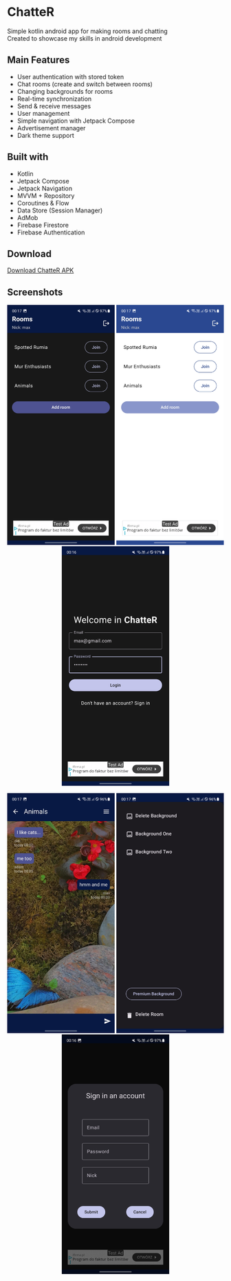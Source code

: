 # ChatteR
Simple kotlin android app for making rooms and chatting   
Created to showcase my skills in android development

## Main Features
- User authentication with stored token
- Chat rooms (create and switch between rooms)
- Changing backgrounds for rooms
- Real-time synchronization
- Send & receive messages
- User management
- Simple navigation with Jetpack Compose
- Advertisement manager
- Dark theme support

## Built with
- Kotlin
- Jetpack Compose
- Jetpack Navigation
- MVVM + Repository
- Coroutines & Flow
- Data Store (Session Manager)
- AdMob
- Firebase Firestore
- Firebase Authentication

## Download

[Download ChatteR APK](https://github.com/komodobear/ChatteR-AndroidApp/releases/latest)


## Screenshots
<p align="center">
  <img src="screenshots/screen_1.jpg" alt="Main Screen Dark" width="250"/>
  <img src="screenshots/screen_2.jpg" alt="Main Screen Light" width="250"/>
  <img src="screenshots/screen_3.jpg" alt="Edit Screen" width="250"/>
</p>
<p align="center">
  <img src="screenshots/screen_4.jpg" alt="Photo Preview" width="250"/>
  <img src="screenshots/screen_5.jpg" alt="Setting Location" width="250"/>
  <img src="screenshots/screen_6.jpg" alt="Map Screen" width="250"/>
</p>
